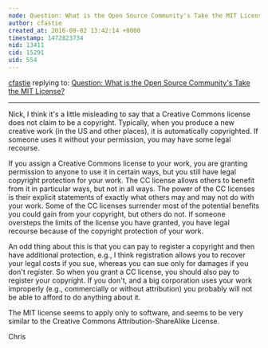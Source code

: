```yaml
---
node: Question: What is the Open Source Community's Take the MIT License?
author: cfastie
created_at: 2016-09-02 13:42:14 +0000
timestamp: 1472823734
nid: 13411
cid: 15291
uid: 554
---
```




[cfastie](../profile/cfastie) replying to: [Question: What is the Open Source Community's Take the MIT License?](../notes/nshapiro/09-02-2016/question-what-is-the-open-source-community-s-take-the-mit-license)

----
Nick, I think it's a little misleading to say that a Creative Commons license does not claim to be a copyright. Typically, when you produce a new creative work (in the US and other places), it is automatically copyrighted. If someone uses it without your permission, you may have some legal recourse. 

If you assign a Creative Commons license to your work, you are granting permission to anyone to use it in certain ways, but you still have legal copyright protection for your work. The CC license allows others to benefit from it in particular ways, but not in all ways. The power of the CC licenses is their explicit statements of exactly what others may and may not do with your work. Some of the CC licenses surrender most of the potential benefits you could gain from your copyright, but others do not. If someone oversteps the limits of the license you have granted, you have legal recourse because of the copyright protection of your work.

An odd thing about this is that you can pay to register a copyright and then have additional protection, e.g., I think registration allows you to recover your legal costs if you sue, whereas you can sue only for damages if you don't register. So when you grant a CC license, you should also pay to register your copyright. If you don't, and a big corporation uses your work improperly (e.g., commercially or without attribution) you probably will not be able to afford to do anything about it.

The MIT license seems to apply only to software, and seems to be very similar to the Creative Commons Attribution-ShareAlike License.

Chris